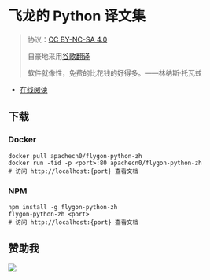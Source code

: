 # 飞龙的 Python 译文集

> 协议：[CC BY-NC-SA 4.0](http://creativecommons.org/licenses/by-nc-sa/4.0/)
> 
> 自豪地采用[谷歌翻译](https://translate.google.cn/)
> 
> 软件就像性，免费的比花钱的好得多。——林纳斯·托瓦兹

* [在线阅读](https://py.flygon.net)
## 下载

### Docker

```
docker pull apachecn0/flygon-python-zh
docker run -tid -p <port>:80 apachecn0/flygon-python-zh
# 访问 http://localhost:{port} 查看文档
```

### NPM

```
npm install -g flygon-python-zh
flygon-python-zh <port>
# 访问 http://localhost:{port} 查看文档
```

## 赞助我

![](https://img-blog.csdnimg.cn/20200112005920729.png)
